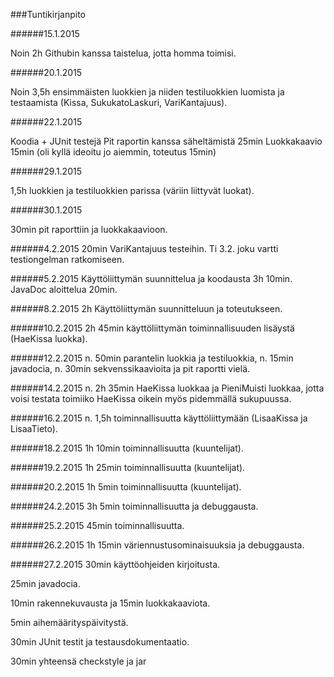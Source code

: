 ###Tuntikirjanpito

######15.1.2015

Noin 2h Githubin kanssa taistelua, jotta homma toimisi.

######20.1.2015

Noin 3,5h ensimmäisten luokkien ja niiden testiluokkien luomista ja testaamista (Kissa, SukukatoLaskuri, VariKantajuus).

######22.1.2015

Koodia + JUnit testejä 
Pit raportin kanssa säheltämistä 25min
Luokkakaavio 15min (oli kyllä ideoitu jo aiemmin, toteutus 15min)

######29.1.2015

1,5h luokkien ja testiluokkien parissa (väriin liittyvät luokat).

######30.1.2015

30min pit raporttiin ja luokkakaavioon.

######4.2.2015
20min VariKantajuus testeihin. Ti 3.2. joku vartti testiongelman ratkomiseen.

######5.2.2015
Käyttöliittymän suunnittelua ja koodausta 3h 10min. JavaDoc aloittelua 20min.

######8.2.2015
2h Käyttöliittymän suunnitteluun ja toteutukseen.

######10.2.2015
2h 45min käyttöliittymän toiminnallisuuden lisäystä (HaeKissa luokka).

######12.2.2015
n. 50min parantelin luokkia ja testiluokkia, n. 15min javadocia, n. 30min sekvenssikaavioita ja pit raportti vielä.

######14.2.2015
n. 2h 35min HaeKissa luokkaa ja PieniMuisti luokkaa, jotta voisi testata toimiiko HaeKissa oikein myös pidemmällä sukupuussa.

######16.2.2015
n. 1,5h toiminnallisuutta käyttöliittymään (LisaaKissa ja LisaaTieto).

######18.2.2015
1h 10min toiminnallisuutta (kuuntelijat).

######19.2.2015
1h 25min toiminnallisuutta (kuuntelijat).

######20.2.2015
1h 5min toiminnallisuutta (kuuntelijat).

######24.2.2015
3h 5min toiminnallisuutta ja debuggausta.

######25.2.2015
45min toiminnallisuutta.

######26.2.2015
1h 15min väriennustusominaisuuksia ja debuggausta.

######27.2.2015
30min käyttöohjeiden kirjoitusta.

25min javadocia.

10min rakennekuvausta ja 15min luokkakaaviota.

5min aihemäärityspäivitystä.

 30min JUnit testit ja testausdokumentaatio.

30min yhteensä checkstyle ja jar

